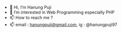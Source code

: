 - 👋 Hi, I’m Hanung Puji
- 👀 I’m interested in Web Programming especially PHP
- 📫 How to reach me ? 
- 📫 email : hanungpuji@gmail.com, ig : @hanungpuji97


<!---
hanungpuji/hanungpuji is a ✨ special ✨ repository because its `README.md` (this file) appears on your GitHub profile.
You can click the Preview link to take a look at your changes.
--->
